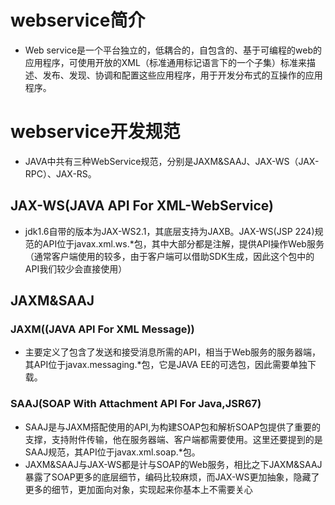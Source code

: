 # webservice简介
- Web service是一个平台独立的，低耦合的，自包含的、基于可编程的web的应用程序，可使用开放的XML（标准通用标记语言下的一个子集）标准来描述、发布、发现、协调和配置这些应用程序，用于开发分布式的互操作的应用程序。
# webservice开发规范
- JAVA中共有三种WebService规范，分别是JAXM&SAAJ、JAX-WS（JAX-RPC）、JAX-RS。
## JAX-WS(JAVA API For XML-WebService)
- jdk1.6自带的版本为JAX-WS2.1，其底层支持为JAXB。JAX-WS(JSP 224)规范的API位于javax.xml.ws.\*包，其中大部分都是注解，提供API操作Web服务（通常客户端使用的较多，由于客户端可以借助SDK生成，因此这个包中的API我们较少会直接使用）
## JAXM&SAAJ
### JAXM((JAVA API For XML Message))
- 主要定义了包含了发送和接受消息所需的API，相当于Web服务的服务器端，其API位于javax.messaging.\*包，它是JAVA EE的可选包，因此需要单独下载。
### SAAJ(SOAP With Attachment API For Java,JSR67)
- SAAJ是与JAXM搭配使用的API,为构建SOAP包和解析SOAP包提供了重要的支撑，支持附件传输，他在服务器端、客户端都需要使用。这里还要提到的是SAAJ规范，其API位于javax.xml.soap.\*包。
- JAXM&SAAJ与JAX-WS都是计与SOAP的Web服务，相比之下JAXM&SAAJ暴露了SOAP更多的底层细节，编码比较麻烦，而JAX-WS更加抽象，隐藏了更多的细节，更加面向对象，实现起来你基本上不需要关心
